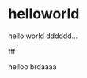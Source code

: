 # helloworld
<html>
  <head>
  </head>
  <body>
    <div>
      hello world dddddd...
    </div>
  </body> 
</html>

fff

helloo brdaaaa